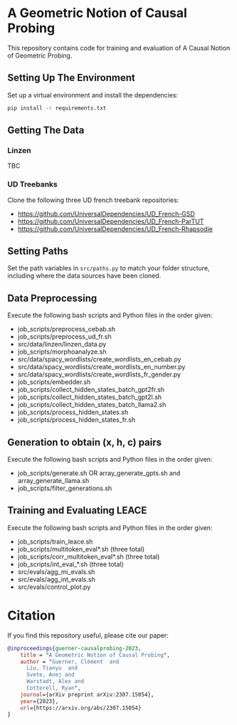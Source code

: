 
# A Geometric Notion of Causal Probing

This repository contains code for training and evaluation of A Causal Notion of Geometric Probing.

## Setting Up The Environment
Set up a virtual environment and install the dependencies:
```bash
pip install -r requirements.txt
```

## Getting The Data

### Linzen
TBC

### UD Treebanks
Clone the following three UD french treebank repositories:
- https://github.com/UniversalDependencies/UD_French-GSD
- https://github.com/UniversalDependencies/UD_French-ParTUT
- https://github.com/UniversalDependencies/UD_French-Rhapsodie

## Setting Paths

Set the path variables in ```src/paths.py``` to match your folder structure, including where the data sources have been cloned.

## Data Preprocessing

Execute the following bash scripts and Python files in the order given:
- job_scripts/preprocess_cebab.sh
- job_scripts/preprocess_ud_fr.sh
- src/data/linzen/linzen_data.py
- job_scripts/morphoanalyze.sh
- src/data/spacy_wordlists/create_wordlists_en_cebab.py
- src/data/spacy_wordlists/create_wordlists_en_number.py
- src/data/spacy_wordlists/create_wordlists_fr_gender.py
- job_scripts/embedder.sh
- job_scripts/collect_hidden_states_batch_gpt2fr.sh
- job_scripts/collect_hidden_states_batch_gpt2l.sh
- job_scripts/collect_hidden_states_batch_llama2.sh
- job_scripts/process_hidden_states.sh
- job_scripts/process_hidden_states_fr.sh

## Generation to obtain (x, h, c) pairs

Execute the following bash scripts and Python files in the order given:
- job_scripts/generate.sh OR array_generate_gpts.sh and array_generate_llama.sh
- job_scripts/filter_generations.sh

## Training and Evaluating LEACE

Execute the following bash scripts and Python files in the order given:
- job_scripts/train_leace.sh
- job_scripts/multitoken_eval*.sh (three total)
- job_scripts/corr_multitoken_eval*.sh (three total)
- job_scripts/int_eval_*.sh (three total)
- src/evals/agg_mi_evals.sh
- src/evals/agg_int_evals.sh
- src/evals/control_plot.py

# Citation

If you find this repository useful, please cite our paper:

```bibtex
@inproceedings{guerner-causalprobing-2023,
    title = "A Geometric Notion of Causal Probing",
    author = "Guerner, Clément  and
      Liu, Tianyu  and
      Svete, Anej and
      Warstadt, Alex and
      Cotterell, Ryan",
    journal={arXiv preprint arXiv:2307.15054},
    year={2023},
    url={https://arxiv.org/abs/2307.15054}
}
```